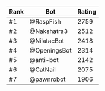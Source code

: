 Rank|Bot|Rating
---|---|---
#1|@RaspFish|2759
#2|@Nakshatra3|2512
#3|@NilatacBot|2418
#4|@OpeningsBot|2314
#5|@anti-bot|2142
#6|@CatNail|2075
#7|@pawnrobot|1906
